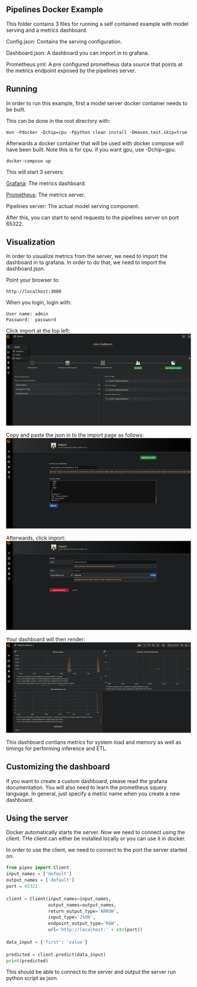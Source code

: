 Pipelines Docker Example
--------------------------------

This folder contains 3 files for running
a self contained example
with model serving and a metrics dashboard.

Config.json: Contains the serving configuration.

Dashboard.json: A dashboard you can import in to grafana.

Prometheus.yml: A pre configured prometheus data source
that points at the metrics endpoint exposed by the pipelines server.




Running
-------------------------


In order to run this example, first
a model server docker container needs to be built.
 
This can be done in the root directory with:
```
mvn -Pdocker -Dchip=cpu -Ppython clean install -Dmaven.test.skip=true
``` 
 
Afterwards a docker container that will be used with docker compose
will have been built. Note this is for cpu. 
if you want gpu, use -Dchip=gpu.

 
```
docker-compose up
```

This will start 3 servers:

[Grafana](https://grafana.com/): The metrics dashboard.

[Prometheus](https://prometheus.io/): The metrics server.

Pipelines server:  The actual model serving component.

After this, you can start to send
requests to the pipelines server
on port 65322.

Visualization
--------------------

In order to visualize metrics from the server,
we need to import the dashboard in to grafana.
In order to do that, we need to import the dashboard.json. 

Point your browser to:
```
http://localhost:3000
```

When you login, login with:
```
User name: admin
Password:  password
```


Click import at the top left:
![Dashboard import](img/dashboardimport.png "Dashboard import")



Copy and paste the json in to the import page as follows:
![Dashboard import](img/jsonimportdashboard.png "Dashboard import")


Afterwards, click import:
![Dashboard import](img/dashboardimportfinish.png "Dashboard import")


Your dashboard will then render:
![Dashboard import](img/dashboardrender.png "Dashboard import")




This dashboard contians metrics for system load and memory as well
as timings for performing inference and ETL.


Customizing the dashboard
------------------------------------

If you want to create a custom dashboard, please read the grafana documentation.
You will also need to learn the prometheus squery language.
In general, just specify a metric name when you create a new dashboard.





Using the server
-------------------------------

Docker automatically starts the server. Now we need to connect using the client.
THe client can either be installed locally or you can use it in docker.

In order to use the client, we need to connect to the port the server started on.


```python
from pipes import Client
input_names = ['default']
output_names = ['default']
port = 65322

client = Client(input_names=input_names,
                output_names=output_names,
                return_output_type='ARROW',
                input_type='JSON',
                endpoint_output_type='RAW',
                url='http://localhost:' + str(port))

data_input = {'first': 'value'}

predicted = client.predict(data_input)
print(predicted)

```

This should be able to connect to the server
and output the server run python script 
as json.

